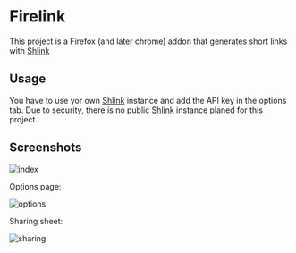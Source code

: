 # Firelink

This project is a Firefox (and later chrome) addon that generates short links with [Shlink](https://shlink.io/)

## Usage

You have to use yor own [Shlink](https://shlink.io/) instance and add the API key in the options tab. 
Due to security, there is no public [Shlink](https://shlink.io/) instance planed for this project.

## Screenshots


![index](https://cdn.morge.news/firelink/index-pic.png)

Options page:

![options](https://cdn.morge.news/firelink/options-pic.png)

Sharing sheet:

![sharing](https://cdn.morge.news/firelink/share-pic.png)
